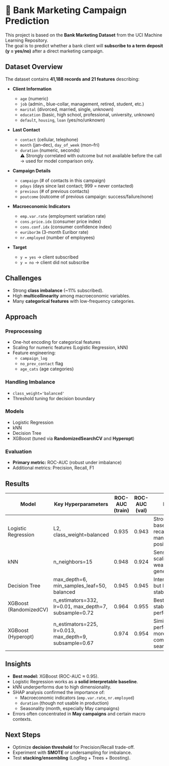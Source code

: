 # 🏦 Bank Marketing Campaign Prediction  

This project is based on the **Bank Marketing Dataset** from the UCI Machine Learning Repository.  
The goal is to predict whether a bank client will **subscribe to a term deposit (y = yes/no)** after a direct marketing campaign.  


## Dataset Overview  

The dataset contains **41,188 records and 21 features** describing:  

- **Client Information**  
  - `age` (numeric)  
  - `job` (admin., blue-collar, management, retired, student, etc.)  
  - `marital` (divorced, married, single, unknown)  
  - `education` (basic, high school, professional, university, unknown)  
  - `default`, `housing`, `loan` (yes/no/unknown)  

- **Last Contact**  
  - `contact` (cellular, telephone)  
  - `month` (jan–dec), `day_of_week` (mon–fri)  
  - `duration` (numeric, seconds)  
    ⚠️ Strongly correlated with outcome but not available before the call → used for model comparison only.  

- **Campaign Details**  
  - `campaign` (# of contacts in this campaign)  
  - `pdays` (days since last contact; 999 = never contacted)  
  - `previous` (# of previous contacts)  
  - `poutcome` (outcome of previous campaign: success/failure/none)  

- **Macroeconomic Indicators**  
  - `emp.var.rate` (employment variation rate)  
  - `cons.price.idx` (consumer price index)  
  - `cons.conf.idx` (consumer confidence index)  
  - `euribor3m` (3-month Euribor rate)  
  - `nr.employed` (number of employees)  

- **Target**  
  - `y = yes` → client subscribed  
  - `y = no` → client did not subscribe  


## Challenges  

- Strong **class imbalance** (~11% subscribed).  
- High **multicollinearity** among macroeconomic variables.  
- Many **categorical features** with low-frequency categories.  


## Approach  

### Preprocessing  
- One-hot encoding for categorical features  
- Scaling for numeric features (Logistic Regression, kNN)  
- Feature engineering:  
  - `campaign_log`  
  - `no_prev_contact` flag  
  - `age_cats` (age categories)  

### Handling Imbalance  
- `class_weight='balanced'`  
- Threshold tuning for decision boundary  

### Models  
- Logistic Regression  
- kNN  
- Decision Tree  
- XGBoost (tuned via **RandomizedSearchCV** and **Hyperopt**)  

### Evaluation  
- **Primary metric:** ROC-AUC (robust under imbalance)  
- Additional metrics: Precision, Recall, F1  


## Results  

| Model                  | Key Hyperparameters                               | ROC-AUC (train) | ROC-AUC (val) | Notes                                                                 |
|-------------------------|---------------------------------------------------|-----------------|---------------|----------------------------------------------------------------------|
| Logistic Regression     | L2, class_weight=balanced                         | 0.935           | 0.943         | Strong baseline, high recall, but many false positives                |
| kNN                    | n_neighbors=15                                    | 0.948           | 0.924         | Sensitive to scaling & k, weaker generalization                       |
| Decision Tree          | max_depth=6, min_samples_leaf=50, balanced         | 0.945           | 0.945         | Interpretable, but less stable                                        |
| XGBoost (RandomizedCV) | n_estimators=332, lr=0.01, max_depth=7, subsample=0.72 | 0.964           | 0.955         | Best model, stable performance                                        |
| XGBoost (Hyperopt)     | n_estimators=225, lr=0.013, max_depth=9, subsample=0.67 | 0.974           | 0.954         | Similar performance, more complex search                              |  


## Insights  

- **Best model:** XGBoost (ROC-AUC ≈ 0.95).  
- Logistic Regression works as a **solid interpretable baseline**.  
- kNN underperforms due to high dimensionality.  
- SHAP analysis confirmed the importance of:  
  - Macroeconomic indicators (`emp.var.rate`, `nr.employed`)  
  - `duration` (though not usable in production)  
  - Seasonality (month, especially May campaigns)  
- Errors often concentrated in **May campaigns** and certain macro contexts.  


## Next Steps  

- Optimize **decision threshold** for Precision/Recall trade-off.  
- Experiment with **SMOTE** or undersampling for imbalance.  
- Test **stacking/ensembling** (LogReg + Trees + Boosting).  
